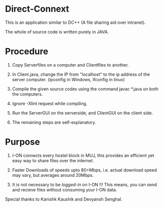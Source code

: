 # Direct-Connext
This is an application similar to DC++ (A file sharing aid over intranet).


The whole of source code is written purely in JAVA.


# Procedure
1) Copy Serverfiles on a computer and Clientfiles to another. 


2) In Client.java, change the IP from "localhost" to the ip address of the server computer. (ipconfig in Windows, ifconfig in linux)


3) Compile the given source codes using the command javac *.java on both the computers.


4) Ignore -Xlint request while compiling.


5) Run the ServerGUI on the serverside, and ClientGUI on the client side.


6) The remaining steps are self-explanatory.


# Purpose


1) I-ON connects every hostel block in MUJ, this provides an efficient yet easy way to share files over the internet.


2) Faster Downloads of speeds upto 80+Mbps, i.e. actual download speed may vary, but averages around 20Mbps.


3) It is not necessary to be *logged-in* on I-ON !!! This means, you can send and recieve files without consuming your I-ON data.


Special thanks to Kanishk Kaushik and Devyansh Senghal.
